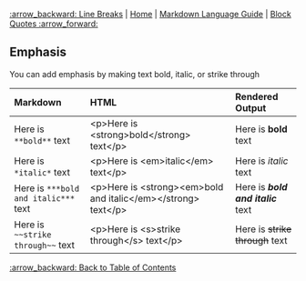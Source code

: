 [:arrow\_backward: Line Breaks](Line_Breaks_Tutorial) | [Home](home) | [Markdown Language Guide](Markdown_Language_Guide) | [Block Quotes :arrow\_forward:](Blockquotes_Tutorial)

## Emphasis
You can add emphasis by making text bold, italic, or strike through

| **Markdown** | **HTML** | **Rendered Output** |
|:-------------|:---------|:--------------------|
| Here is `**bold**` text | \<p>Here is \<strong>bold\</strong> text\</p> | Here is **bold** text |
| Here is `*italic*` text | \<p>Here is \<em>italic\</em> text\</p> | Here is *italic* text |
| Here is `***bold and italic***` text | \<p>Here is \<strong>\<em>bold and italic\</em>\</strong> text\</p> | Here is ***bold and italic*** text |
| Here is `~~strike through~~` text | \<p>Here is \<s>strike through\</s> text\</p> | Here is ~~strike through~~ text |

[:arrow\_backward: Back to Table of Contents](Markdown_Language_Guide)